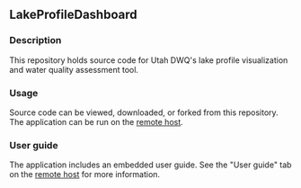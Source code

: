 ## LakeProfileDashboard

### Description
This repository holds source code for Utah DWQ's lake profile visualization and water quality assessment tool.

### Usage
Source code can be viewed, downloaded, or forked from this repository.  
The application can be run on the [remote host](https://udwq.shinyapps.io/lakeprofiledashboard/).

### User guide
The application includes an embedded user guide. See the "User guide" tab on the [remote host](https://udwq.shinyapps.io/lakeprofiledashboard/) for more information.

